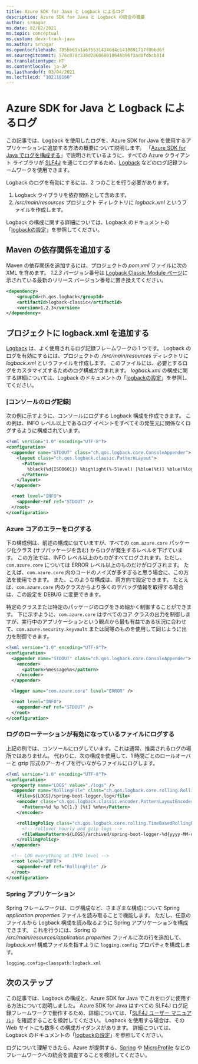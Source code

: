 ```yaml
---
title: Azure SDK for Java と Logback によるログ
description: Azure SDK for Java と Logback の統合の概要
author: srnagar
ms.date: 02/02/2021
ms.topic: conceptual
ms.custom: devx-track-java
ms.author: srnagar
ms.openlocfilehash: 785bb65a1a6f55314246d4c1410891717f8bbd6f
ms.sourcegitcommit: 576c878c338d286060010646b96f3ad0fdbcb814
ms.translationtype: HT
ms.contentlocale: ja-JP
ms.lasthandoff: 03/04/2021
ms.locfileid: "102118160"
---
```

# <a name="log-with-the-azure-sdk-for-java-and-logback"></a>Azure SDK for Java と Logback によるログ

この記事では、Logback を使用したログを、Azure SDK for Java を使用するアプリケーションに追加する方法の概要について説明します。 「[Azure SDK for Java でログを構成する](logging-overview.md)」で説明されているように、すべての Azure クライアント ライブラリが [SLF4J](http://www.slf4j.org/) を通じてログするため、[Logback](http://logback.qos.ch/) などのログ記録フレームワークを使用できます。

Logback のログを有効にするには、2 つのことを行う必要があります。

1. Logback ライブラリを依存関係として含めます。
2. */src/main/resources* プロジェクト ディレクトリに *logback.xml* というファイルを作成します。

Logback の構成に関する詳細については、Logback のドキュメントの「[logbackの設定](http://logback.qos.ch/manual/configuration.html)」を参照してください。

## <a name="add-the-maven-dependency"></a>Maven の依存関係を追加する

Maven の依存関係を追加するには、プロジェクトの *pom.xml* ファイルに次の XML を含めます。 *1.2.3* バージョン番号は [Logback Classic Module ページ](https://mvnrepository.com/artifact/ch.qos.logback/logback-classic)に示されている最新のリリース バージョン番号に置き換えてください。

```xml
<dependency>
    <groupId>ch.qos.logback</groupId>
    <artifactId>logback-classic</artifactId>
    <version>1.2.3</version>
</dependency>
```

## <a name="add-logbackxml-to-your-project"></a>プロジェクトに logback.xml を追加する

[Logback](https://logback.qos.ch/manual/introduction.html) は、よく使用されるログ記録フレームワークの 1 つです。 Logback のログを有効にするには、プロジェクトの *./src/main/resources* ディレクトリに *logback.xml* というファイルを作成します。 このファイルには、必要とするログをカスタマイズするためのログ構成が含まれます。 *logback.xml* の構成に関する詳細については、Logback のドキュメントの「[logbackの設定](https://logback.qos.ch/manual/configuration.html)」を参照してください。

### <a name="console-logging"></a>[コンソールのログ記録]

次の例に示すように、コンソールにログする Logback 構成を作成できます。 この例は、INFO レベル以上であるログ イベントをすべてその発生元に関係なくログするように構成されています。

```xml
<?xml version="1.0" encoding="UTF-8"?>
<configuration>
  <appender name="STDOUT" class="ch.qos.logback.core.ConsoleAppender">
    <layout class="ch.qos.logback.classic.PatternLayout">
      <Pattern>
        %black(%d{ISO8601}) %highlight(%-5level) [%blue(%t)] %blue(%logger{100}): %msg%n%throwable
      </Pattern>
    </layout>
  </appender>

  <root level="INFO">
    <appender-ref ref="STDOUT" />
  </root>
</configuration>
```

### <a name="log-azure-core-errors"></a>Azure コアのエラーをログする

下の構成例は、前述の構成に似ていますが、すべての `com.azure.core` パッケージ化クラス (サブパッケージを含む) からログが発生するレベルを下げています。 この方法では、INFO レベル以上のものがすべてログされます。ただし、`com.azure.core` については ERROR レベル以上のものだけがログされます。 たとえば、`com.azure.core` 内のコードのノイズが多すぎると思う場合に、この方法を使用できます。 また、このような構成は、両方向で設定できます。 たとえば、`com.azure.core` 内のクラスからより多くのデバッグ情報を取得する場合は、この設定を DEBUG に変更できます。

特定のクラスまたは特定のパッケージのログをきめ細かく制御することができます。 下に示すように、`com.azure.core` はすべてのコア クラスの出力を制御しますが、実行中のアプリケーションという観点から最も有益である状況に合わせて、`com.azure.security.keyvault` または同等のものを使用して同じように出力を制御できます。

```xml
<?xml version="1.0" encoding="UTF-8"?>
<configuration>
  <appender name="STDOUT" class="ch.qos.logback.core.ConsoleAppender">
    <encoder>
      <pattern>%message%n</pattern>
    </encoder>
  </appender>

  <logger name="com.azure.core" level="ERROR" />

  <root level="INFO">
    <appender-ref ref="STDOUT" />
  </root>
</configuration>
```

### <a name="log-to-a-file-with-log-rotation-enabled"></a>ログのローテーションが有効になっているファイルにログする

上記の例では、コンソールにログしています。これは通常、推奨されるログの場所ではありません。 代わりに、次の構成を使用して、1 時間ごとのロールオーバーと gzip 形式のアーカイブを行いながらファイルにログします。

```xml
<?xml version="1.0" encoding="UTF-8"?>
<configuration>
  <property name="LOGS" value="./logs" />
  <appender name="RollingFile" class="ch.qos.logback.core.rolling.RollingFileAppender">
    <file>${LOGS}/spring-boot-logger.log</file>
    <encoder class="ch.qos.logback.classic.encoder.PatternLayoutEncoder">
      <Pattern>%d %p %C{1.} [%t] %m%n</Pattern>
    </encoder>

    <rollingPolicy class="ch.qos.logback.core.rolling.TimeBasedRollingPolicy">
      <!-- rollover hourly and gzip logs -->
      <fileNamePattern>${LOGS}/archived/spring-boot-logger-%d{yyyy-MM-dd-HH}.log.gz</fileNamePattern>
    </rollingPolicy>
  </appender>

  <!-- LOG everything at INFO level -->
  <root level="INFO">
    <appender-ref ref="RollingFile" />
  </root>
</configuration>
```

### <a name="spring-applications"></a>Spring アプリケーション

Spring フレームワークは、ログ構成など、さまざまな構成について Spring *application.properties* ファイルを読み取ることで機能します。 ただし、任意のファイルから Logback 構成を読み取るように Spring アプリケーションを構成できます。 これを行うには、Spring の */src/main/resources/application.properties* ファイルに次の行を追加して、*logback.xml* 構成ファイルを指すように `logging.config` プロパティを構成します。

```properties
logging.config=classpath:logback.xml
```

## <a name="next-steps"></a>次のステップ

この記事では、Logback の構成と、Azure SDK for Java でこれをログに使用する方法について説明しました。 Azure SDK for Java はすべての SLF4J ログ記録フレームワークで動作するため、詳細については、「[SLF4J ユーザー マニュアル](http://www.slf4j.org/manual.html)」を確認することを検討してください。 Logback を使用する場合は、その Web サイトにも数多くの構成ガイダンスがあります。 詳細については、Logback のドキュメントの「[logbackの設定](http://logback.qos.ch/manual/configuration.html)」を参照してください。

ログについて理解できたら、Azure が提供する、[Spring](../spring-framework/spring-boot-starters-for-azure.md) や [MicroProfile](../eclipse-microprofile/index.yml) などのフレームワークへの統合を調査することを検討してください。